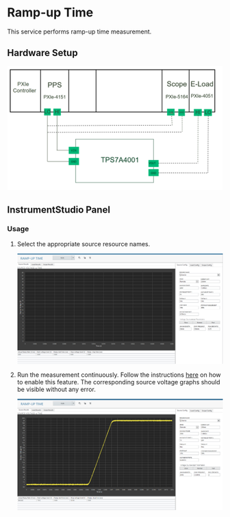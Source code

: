 # Ramp-up Time
This service performs ramp-up time measurement.

## Hardware Setup
   ![alt text](meas-images/ramp-up-time-hw-setup.png)

## InstrumentStudio Panel

### Usage

1. Select the appropriate source resource names. 

   ![alt text](meas-images/ramp-up-time-config.png)

2. Run the measurement continuously. Follow the instructions [here](common/IS-continuous-run.md) on how to enable this feature. The corresponding source voltage graphs should be visible without any error.

   ![alt text](meas-images/ramp-up-time-meas-results.png)
